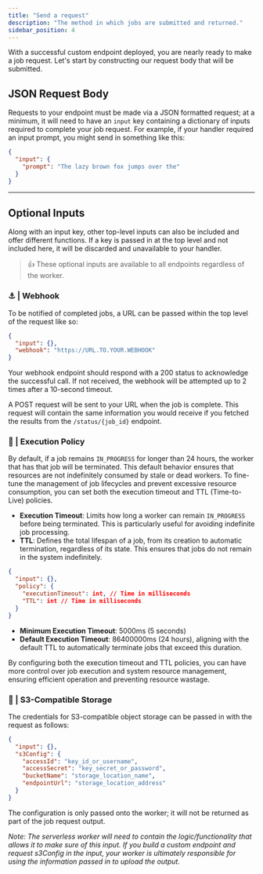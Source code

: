 ```yaml
---
title: "Send a request"
description: "The method in which jobs are submitted and returned."
sidebar_position: 4
---
```


With a successful custom endpoint deployed, you are nearly ready to make a job request.
Let's start by constructing our request body that will be submitted.

## JSON Request Body

Requests to your endpoint must be made via a JSON formatted request; at a minimum, it will need to have an `input` key containing a dictionary of inputs required to complete your job request. For example, if your handler required an input prompt, you might send in something like this:

```json
{
  "input": {
    "prompt": "The lazy brown fox jumps over the"
  }
}
```

---

## Optional Inputs

Along with an input key, other top-level inputs can also be included and offer different functions. If a key is passed in at the top level and not included here, it will be discarded and unavailable to your handler.

> 👍 These optional inputs are available to all endpoints regardless of the worker.

### ⚓ | Webhook

To be notified of completed jobs, a URL can be passed within the top level of the request like so:

```json
{
  "input": {},
  "webhook": "https://URL.TO.YOUR.WEBHOOK"
}
```

Your webhook endpoint should respond with a 200 status to acknowledge the successful call. If not received, the webhook will be attempted up to 2 times after a 10-second timeout.

A POST request will be sent to your URL when the job is complete. This request will contain the same information you would receive if you fetched the results from the `/status/{job_id}` endpoint.

### 📜 | Execution Policy

By default, if a job remains `IN_PROGRESS` for longer than 24 hours, the worker that has that job will be terminated.
This default behavior ensures that resources are not indefinitely consumed by stale or dead workers. To fine-tune the management of job lifecycles and prevent excessive resource consumption, you can set both the execution timeout and TTL (Time-to-Live) policies.

- **Execution Timeout**: Limits how long a worker can remain `IN_PROGRESS` before being terminated.
    This is particularly useful for avoiding indefinite job processing.
- **TTL**: Defines the total lifespan of a job, from its creation to automatic termination, regardless of its state.
    This ensures that jobs do not remain in the system indefinitely.

```json
{
  "input": {},
  "policy": {
    "executionTimeout": int, // Time in milliseconds
    "TTL": int // Time in milliseconds
  }
}
```

- **Minimum Execution Timeout**: 5000ms (5 seconds)
- **Default Execution Timeout**: 86400000ms (24 hours), aligning with the default TTL to automatically terminate jobs that exceed this duration.

By configuring both the execution timeout and TTL policies, you can have more control over job execution and system resource management, ensuring efficient operation and preventing resource wastage.

### 💾 | S3-Compatible Storage

The credentials for S3-compatible object storage can be passed in with the request as follows:

```json
{
  "input": {},
  "s3Config": {
    "accessId": "key_id_or_username",
    "accessSecret": "key_secret_or_password",
    "bucketName": "storage_location_name",
    "endpointUrl": "storage_location_address"
  }
}
```

The configuration is only passed onto the worker; it will not be returned as part of the job request output.

_Note: The serverless worker will need to contain the logic/functionality that allows it to make sure of this input. If you build a custom endpoint and request s3Config in the input, your worker is ultimately responsible for using the information passed in to upload the output._
